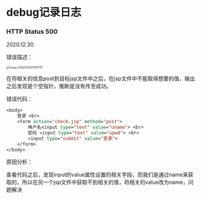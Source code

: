 # debug记录日志

### HTTP Status 500

2020.12.30

错误描述：

<img src="D:\GITHUB\MyNotes\_Typora\Java_Web\SERVLET_JSP\errors.imgs\image-20201230215911751.png" alt="image-20201230215911751" style="zoom:50%;" />

在将相关的信息post到目标jsp文件中之后，在jsp文件中不能取得想要的值，输出之后发现是个空指针，推断是没有传至成功。

错误代码：

```jsp
<body>
    登录 <br>
    <form action="check.jsp" method="post">
        用户名<input type="text" value="uname"> <br>
        密码 <input type="text" value="upwd"> <br>
        <input type="submit" value="登录">
    </form>
</body>
```

原因分析：

查看代码之后，发现input的value属性设置的相关字段，而我们是通过name来获取的，所以在另一个jsp文件中获取不到相关的值，将相关的value改为name，问题解决

